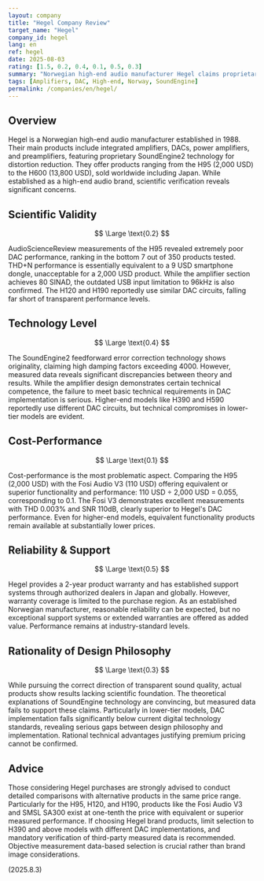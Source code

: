 ```yaml
---
layout: company
title: "Hegel Company Review"
target_name: "Hegel"
company_id: hegel
lang: en
ref: hegel
date: 2025-08-03
rating: [1.5, 0.2, 0.4, 0.1, 0.5, 0.3]
summary: "Norwegian high-end audio manufacturer Hegel claims proprietary SoundEngine technology, but actual measurements show performance significantly below expectations. Particularly, DAC measurements rank in the bottom 7 out of 350 products tested, lacking scientific justification for premium pricing."
tags: [Amplifiers, DAC, High-end, Norway, SoundEngine]
permalink: /companies/en/hegel/
---
```

## Overview

Hegel is a Norwegian high-end audio manufacturer established in 1988. Their main products include integrated amplifiers, DACs, power amplifiers, and preamplifiers, featuring proprietary SoundEngine2 technology for distortion reduction. They offer products ranging from the H95 (2,000 USD) to the H600 (13,800 USD), sold worldwide including Japan. While established as a high-end audio brand, scientific verification reveals significant concerns.

## Scientific Validity

$$ \Large \text{0.2} $$

AudioScienceReview measurements of the H95 revealed extremely poor DAC performance, ranking in the bottom 7 out of 350 products tested. THD+N performance is essentially equivalent to a 9 USD smartphone dongle, unacceptable for a 2,000 USD product. While the amplifier section achieves 80 SINAD, the outdated USB input limitation to 96kHz is also confirmed. The H120 and H190 reportedly use similar DAC circuits, falling far short of transparent performance levels.

## Technology Level

$$ \Large \text{0.4} $$

The SoundEngine2 feedforward error correction technology shows originality, claiming high damping factors exceeding 4000. However, measured data reveals significant discrepancies between theory and results. While the amplifier design demonstrates certain technical competence, the failure to meet basic technical requirements in DAC implementation is serious. Higher-end models like H390 and H590 reportedly use different DAC circuits, but technical compromises in lower-tier models are evident.

## Cost-Performance

$$ \Large \text{0.1} $$

Cost-performance is the most problematic aspect. Comparing the H95 (2,000 USD) with the Fosi Audio V3 (110 USD) offering equivalent or superior functionality and performance: 110 USD ÷ 2,000 USD = 0.055, corresponding to 0.1. The Fosi V3 demonstrates excellent measurements with THD 0.003% and SNR 110dB, clearly superior to Hegel's DAC performance. Even for higher-end models, equivalent functionality products remain available at substantially lower prices.

## Reliability & Support

$$ \Large \text{0.5} $$

Hegel provides a 2-year product warranty and has established support systems through authorized dealers in Japan and globally. However, warranty coverage is limited to the purchase region. As an established Norwegian manufacturer, reasonable reliability can be expected, but no exceptional support systems or extended warranties are offered as added value. Performance remains at industry-standard levels.

## Rationality of Design Philosophy

$$ \Large \text{0.3} $$

While pursuing the correct direction of transparent sound quality, actual products show results lacking scientific foundation. The theoretical explanations of SoundEngine technology are convincing, but measured data fails to support these claims. Particularly in lower-tier models, DAC implementation falls significantly below current digital technology standards, revealing serious gaps between design philosophy and implementation. Rational technical advantages justifying premium pricing cannot be confirmed.

## Advice

Those considering Hegel purchases are strongly advised to conduct detailed comparisons with alternative products in the same price range. Particularly for the H95, H120, and H190, products like the Fosi Audio V3 and SMSL SA300 exist at one-tenth the price with equivalent or superior measured performance. If choosing Hegel brand products, limit selection to H390 and above models with different DAC implementations, and mandatory verification of third-party measured data is recommended. Objective measurement data-based selection is crucial rather than brand image considerations.

(2025.8.3)
